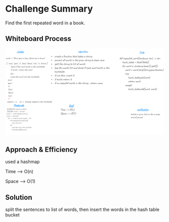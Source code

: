 # Challenge Summary
Find the first repeated word in a book.

## Whiteboard Process
![Repeated_word](.\repeated_word.png)

## Approach & Efficiency
used a hashmap

Time --> O(n)

Space --> O(1)

## Solution
split the sentences to list of words, then insert the words in the hash table bucket
